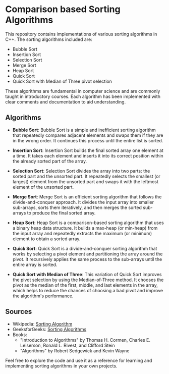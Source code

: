 # Comparison based Sorting Algorithms
This repository contains implementations of various sorting algorithms in C++. The sorting algorithms included are:

- Bubble Sort
- Insertion Sort
- Selection Sort
- Merge Sort
- Heap Sort
- Quick Sort
- Quick Sort with Median of Three pivot selection

These algorithms are fundamental in computer science and are commonly taught in introductory courses.
Each algorithm has been implemented with clear comments and documentation to aid understanding.

## Algorithms

- **Bubble Sort**: Bubble Sort is a simple and inefficient sorting algorithm that repeatedly compares adjacent elements and swaps them if they are in the wrong order. It continues this process until the entire list is sorted.

- **Insertion Sort**: Insertion Sort builds the final sorted array one element at a time. It takes each element and inserts it into its correct position within the already sorted part of the array.

- **Selection Sort**: Selection Sort divides the array into two parts: the sorted part and the unsorted part. It repeatedly selects the smallest (or largest) element from the unsorted part and swaps it with the leftmost element of the unsorted part.

- **Merge Sort**: Merge Sort is an efficient sorting algorithm that follows the divide-and-conquer approach. It divides the input array into smaller sub-arrays, sorts them iteratively, and then merges the sorted sub-arrays to produce the final sorted array.

- **Heap Sort**: Heap Sort is a comparison-based sorting algorithm that uses a binary heap data structure. It builds a max-heap (or min-heap) from the input array and repeatedly extracts the maximum (or minimum) element to obtain a sorted array.

- **Quick Sort**: Quick Sort is a divide-and-conquer sorting algorithm that works by selecting a pivot element and partitioning the array around the pivot. It recursively applies the same process to the sub-arrays until the entire array is sorted.

- **Quick Sort with Median of Three**: This variation of Quick Sort improves the pivot selection by using the Median-of-Three method. It chooses the pivot as the median of the first, middle, and last elements in the array, which helps to reduce the chances of choosing a bad pivot and improve the algorithm's performance.

## Sources

- Wikipedia: [Sorting Algorithm](https://en.wikipedia.org/wiki/Sorting_algorithm)
- GeeksforGeeks: [Sorting Algorithms](https://www.geeksforgeeks.org/sorting-algorithms/)
- Books:
  - "Introduction to Algorithms" by Thomas H. Cormen, Charles E. Leiserson, Ronald L. Rivest, and Clifford Stein
  - "Algorithms" by Robert Sedgewick and Kevin Wayne

Feel free to explore the code and use it as a reference for learning and implementing sorting algorithms in your own projects.


